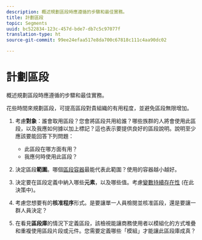 ```yaml
---
description: 概述規劃區段時應遵循的步驟和最佳實務。
title: 計劃區段
topic: Segments
uuid: bc522834-123c-457d-bde7-db7c5c97077f
translation-type: ht
source-git-commit: 99ee24efaa517e8da700c67818c111c4aa90dc02

---
```



# 計劃區段

概述規劃區段時應遵循的步驟和最佳實務。

花些時間來規劃區段，可提高區段對貴組織的有用程度，並避免區段無限增加。

1. 考慮&#x200B;**對象**：誰會取用區段？您會將區段共用給誰？哪些族群的人將會使用此區段，以及我應如何據以加上標記？這也表示要提供良好的區段說明。說明至少應該要能回答下列問題：

   * 此區段在哪方面有用？
   * 我應何時使用此區段？

1. 決定區段&#x200B;**範圍**。哪個[區段容器](/help/components/c-segmentation/seg-overview.md)最能代表此範圍？使用的容器越小越好。

1. 決定要在區段定義中納入哪些&#x200B;**元素**，以及哪些值。考慮[變數持續存在性](/help/components/c-segmentation/seg-overview.md) (在此決策中)。

1. 考慮您想要有的&#x200B;**核准程序**&#x200B;形式。是要讓單一人員檢閱並核准區段，還是要讓一群人員決定？
1. 在看見&#x200B;**區段庫**&#x200B;的情況下定義區段，該檢視能讓商務使用者以模組化的方式堆疊和重複使用區段片段或元件。[](/help/components/c-segmentation/c-segmentation-workflow/seg-build.md)您需要定義哪些「模組」才能讓此區段庫成真？


